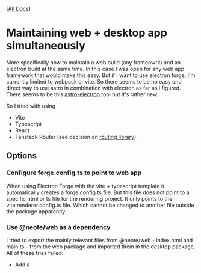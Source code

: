 [[All Docs](../index.md)]

# Maintaining web + desktop app simultaneously

More specifically how to maintain a web build (any frameowrk) and an electron build at the same time.
In this case I was open for any web app framework that would make this easy.
But if I want to use electron forge, I'm currently limited to webpack or vite.
So there seems to be no easy and direct way to use astro in combination with electron as far as I figured.
There seems to be this [astro-electron](https://github.com/Igloczek/astro-electron) tool but it's rather new.

So I tried with using
- Vite
- Typescript
- React
- Tanstack Router (see decision on [routing library](./routing_library.md)).

## Options

### Configure forge.config.ts to point to web app

When using Electron Forge with the vite + typescript template it automatically creates a forge.config.ts file. But this file does not point to a specific html or ts file for the rendering project. It only points to the vite.renderer.config.ts file. Which cannot be changed to another file outside the package apparently.

### Use @neote/web as a dependency

I tried to export the mainly relevant files from @neote/web - index.html and main.ts - from the web package and imported them in the desktop package.
All of these tries failed:

- Add a <script> that points to the @neote/web main.ts file directly
- Import the @neote/web main.ts file in the renderer.ts file
- Copy the main.ts code from @neote/web and only import App.tsx from @neote/web

All of these failed with weird dependency issues. For example that react-dom/client would not export `createRoot` (which I did not find a solution for - sometimes it worked and then not) or some other dependencies not working correctly.
I was able to fix all non react-dom issues by optimizing the vite.renderer.config.ts setting with

```
optimizeDeps: {
  // Ensure Vite pre-bundles the external package correctly.
  include: ["events", "spark-md5", "vuvuzela", "remove-accents", "react-dom"],
},
build: {
  commonjsOptions: {
    transformMixedEsModules: true,
    // This flag forces a default export to be added if the imported module is only named
    requireReturnsDefault: "auto",
  },
},
```

But then HMR would not work. This I was able to somehow fix with ...

```
server: {
  watch: {
    // Enable HMR whenever one of the other packages is updated
    ignored: ["!**/node_modules/@neote/**"],
  },
},
```

... but this was really slow - even for the small demo app.

I also had to basically copy the content of /apps/web/tsconfig.app.json into /apps/desktop/tsconfig.json to make this work.

All in all it also had weird build behaviour.


### Use vite.renderer.config.ts and point it to the web folder

This is the most simple solution. Just by adding `root: '../web'` to the vite.renderer.config.ts stuff simply worked.

For the build I also needed to update the `build: {outDir: '...'}` value to point back again to the /apps/desktop folder. Because otherwise the build output folder would be created in /apps/web and would not have been packaged correctly. In this case I changed the outDir to `"../desktop/.vite/renderer/main_window"` which includes the `name` attribute of the renderer config in forge.config.ts.

**(!) See also [the architecture doc](../architecture/web+desktop_app_architecture.md)!**

The only problem with this solution is that it would not support multiple renderers with one vite.renderer.config.ts, because the [original Forge VitePlugin code generates the output dir name based on the forge.config.ts renderer name attribute](https://github.com/electron/forge/blob/main/packages/plugin/vite/src/config/vite.renderer.config.ts#L15C15-L15C39).

I suppose a solution would be to have a separate vite.rendererX.config.ts for each window if this would become necessary in the future for some reason.

## Decision

I decided to use the last option. It's the only really working solution with only a minor shortcoming.
